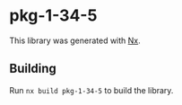 # pkg-1-34-5

This library was generated with [Nx](https://nx.dev).

## Building

Run `nx build pkg-1-34-5` to build the library.
